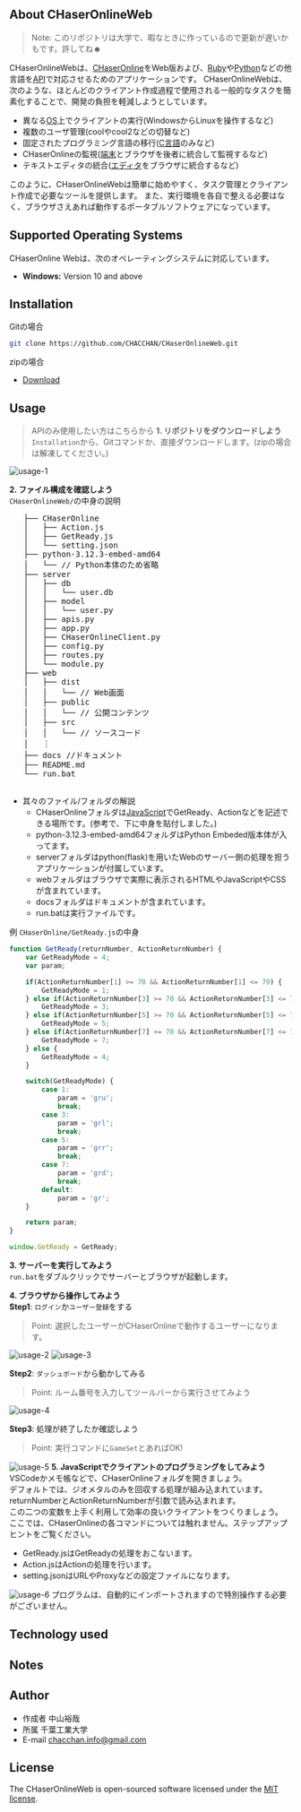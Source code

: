 ## About CHaserOnlineWeb
> Note: このリポジトリは大学で、暇なときに作っているので更新が遅いかもです。許してね☻

CHaserOnlineWebは、[CHaserOnline](http://www.zenjouken.com/?page_id=62)をWeb版および、[Ruby](https://ja.wikipedia.org/wiki/Ruby)や[Python](https://ja.wikipedia.org/wiki/Python)などの他言語を[API](https://ja.wikipedia.org/wiki/API)で対応させるためのアプリケーションです。
CHaserOnlineWebは、次のような、ほとんどのクライアント作成過程で使用される一般的なタスクを簡素化することで、開発の負担を軽減しようとしています。
- 異なる[OS](https://ja.wikipedia.org/wiki/OS)上でクライアントの実行(WindowsからLinuxを操作するなど)
- 複数のユーザ管理(coolやcool2などの切替など)
- 固定されたプログラミング言語の移行([C言語](https://ja.wikipedia.org/wiki/C%E8%A8%80%E8%AA%9E)のみなど)
- CHaserOnlineの監視([端末](https://ja.wikipedia.org/wiki/%E7%AB%AF%E6%9C%AB%E3%82%A8%E3%83%9F%E3%83%A5%E3%83%AC%E3%83%BC%E3%82%BF)とブラウザを後者に統合して監視するなど)
- テキストエディタの統合([エディタ](https://ja.wikipedia.org/wiki/%E3%82%A8%E3%83%87%E3%82%A3%E3%82%BF)をブラウザに統合するなど)

このように、CHaserOnlineWebは簡単に始めやすく、タスク管理とクライアント作成で必要なツールを提供します。
また、実行環境を各自で整える必要はなく、ブラウザさえあれば動作するポータブルソフトウェアになっています。

## Supported Operating Systems
CHaserOnline Webは、次のオペレーティングシステムに対応しています。

- **Windows:** Version 10 and above

## Installation
Gitの場合
```bash
git clone https://github.com/CHACCHAN/CHaserOnlineWeb.git
```

zipの場合
- [Download](https://github.com/CHACCHAN/CHaserOnlineWeb/archive/refs/heads/main.zip)

## Usage
> APIのみ使用したい方はこちらから
**1. リポジトリをダウンロードしよう**  
   `Installation`から、Gitコマンドか、直接ダウンロードします。(zipの場合は解凍してください。)
   
   ![usage-1](https://raw.githubusercontent.com/CHACCHAN/CHaserOnlineWeb/main/docs/img/usage-1.png)

**2. ファイル構成を確認しよう**  
   `CHaserOnlineWeb/`の中身の説明  
   <pre>
   ├── CHaserOnline
   │   ├── Action.js
   │   ├── GetReady.js
   │   └── setting.json
   ├── python-3.12.3-embed-amd64
   │   └── // Python本体のため省略
   ├── server
   │   ├── db
   │   │   └── user.db
   │   ├── model
   │   │   └── user.py
   │   ├── apis.py
   │   ├── app.py
   │   ├── CHaserOnlineClient.py
   │   ├── config.py
   │   ├── routes.py
   │   └── module.py
   ├── web
   │   ├── dist
   │   │   └── // Web画面
   │   ├── public
   │   │   └── // 公開コンテンツ
   │   ├── src
   │   │   └── // ソースコード
   │   ︙
   ├── docs //ドキュメント
   ├── README.md
   └── run.bat
   </pre>

   - 其々のファイル/フォルダの解説
      - CHaserOnlineフォルダは[JavaScript](https://ja.wikipedia.org/wiki/JavaScript)でGetReady、Actionなどを記述できる場所です。(参考で、下に中身を貼付しました。)
      - python-3.12.3-embed-amd64フォルダはPython Embeded版本体が入ってます。
      - serverフォルダはpython(flask)を用いたWebのサーバー側の処理を担うアプリケーションが付属しています。
      - webフォルダはブラウザで実際に表示されるHTMLやJavaScriptやCSSが含まれています。
      - docsフォルダはドキュメントが含まれています。
      - run.batは実行ファイルです。
   
   例 `CHaserOnline/GetReady.js`の中身
   
   ``` javascript
   function GetReady(returnNumber, ActionReturnNumber) {
       var GetReadyMode = 4;
       var param;
   
       if(ActionReturnNumber[1] >= 70 && ActionReturnNumber[1] <= 79) {
           GetReadyMode = 1;
       } else if(ActionReturnNumber[3] >= 70 && ActionReturnNumber[3] <= 79) {
           GetReadyMode = 3;
       } else if(ActionReturnNumber[5] >= 70 && ActionReturnNumber[5] <= 79) {
           GetReadyMode = 5;
       } else if(ActionReturnNumber[7] >= 70 && ActionReturnNumber[7] <= 79) {
           GetReadyMode = 7;
       } else {
           GetReadyMode = 4;
       }
   
       switch(GetReadyMode) {
           case 1:
               param = 'gru';
               break;
           case 3:
               param = 'grl';
               break;
           case 5:
               param = 'grr';
               break;
           case 7:
               param = 'grd';
               break;
           default:
               param = 'gr';
       }
   
       return param;
   }
   
   window.GetReady = GetReady;
   ```

**3. サーバーを実行してみよう**  
   `run.bat`をダブルクリックでサーバーとブラウザが起動します。

**4. ブラウザから操作してみよう**  
   **Step1**: `ログイン`か`ユーザー登録`をする
   > Point: 選択したユーザーがCHaserOnlineで動作するユーザーになります。
   
   ![usage-2](https://github.com/CHACCHAN/CHaserOnlineWeb/blob/main/docs/img/usage-2.png?raw=true)
   ![usage-3](https://github.com/CHACCHAN/CHaserOnlineWeb/blob/main/docs/img/usage-3.png?raw=true)

   **Step2**: `ダッシュボード`から動かしてみる
   > Point: ルーム番号を入力してツールバーから実行させてみよう
   
   ![usage-4](https://github.com/CHACCHAN/CHaserOnlineWeb/blob/main/docs/img/usage-4.png?raw=true)

   **Step3**: 処理が終了したか確認しよう
   > Point: 実行コマンドに`GameSet`とあればOK!

   ![usage-5](https://github.com/CHACCHAN/CHaserOnlineWeb/blob/main/docs/img/usage-5.png?raw=true)
**5. JavaScriptでクライアントのプログラミングをしてみよう**  
   VSCodeかメモ帳などで、CHaserOnlineフォルダを開きましょう。  
   デフォルトでは、ジオメタルのみを回収する処理が組み込まれています。  
   returnNumberとActionReturnNumberが引数で読み込まれます。  
   この二つの変数を上手く利用して効率の良いクライアントをつくりましょう。  
   ここでは、CHaserOnlineの各コマンドについては触れません。ステップアップヒントをご覧ください。
   - GetReady.jsはGetReadyの処理をおこないます。
   - Action.jsはActionの処理を行います。
   - setting.jsonはURLやProxyなどの設定ファイルになります。

   ![usage-6](https://github.com/CHACCHAN/CHaserOnlineWeb/blob/main/docs/img/usage-6.png?raw=true)
   プログラムは、自動的にインポートされますので特別操作する必要がございません。

## Technology used

## Notes

## Author
- 作成者 中山裕哉
- 所属 千葉工業大学
- E-mail chacchan.info@gmail.com

## License
The CHaserOnlineWeb is open-sourced software licensed under the [MIT license](https://github.com/laravel/framework/blob/11.x/LICENSE.md).
